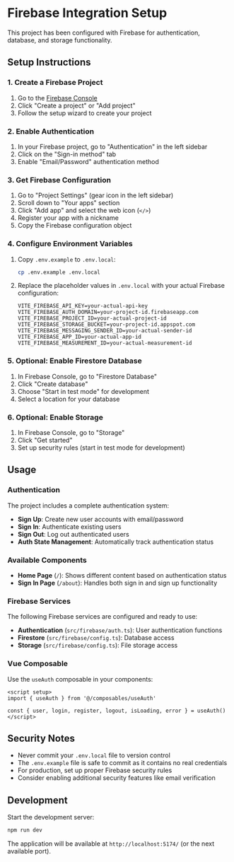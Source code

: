# Firebase Integration Setup

This project has been configured with Firebase for authentication, database, and storage functionality.

## Setup Instructions

### 1. Create a Firebase Project

1. Go to the [Firebase Console](https://console.firebase.google.com/)
2. Click "Create a project" or "Add project"
3. Follow the setup wizard to create your project

### 2. Enable Authentication

1. In your Firebase project, go to "Authentication" in the left sidebar
2. Click on the "Sign-in method" tab
3. Enable "Email/Password" authentication method

### 3. Get Firebase Configuration

1. Go to "Project Settings" (gear icon in the left sidebar)
2. Scroll down to "Your apps" section
3. Click "Add app" and select the web icon (`</>`)
4. Register your app with a nickname
5. Copy the Firebase configuration object

### 4. Configure Environment Variables

1. Copy `.env.example` to `.env.local`:
   ```bash
   cp .env.example .env.local
   ```

2. Replace the placeholder values in `.env.local` with your actual Firebase configuration:
   ```env
   VITE_FIREBASE_API_KEY=your-actual-api-key
   VITE_FIREBASE_AUTH_DOMAIN=your-project-id.firebaseapp.com
   VITE_FIREBASE_PROJECT_ID=your-actual-project-id
   VITE_FIREBASE_STORAGE_BUCKET=your-project-id.appspot.com
   VITE_FIREBASE_MESSAGING_SENDER_ID=your-actual-sender-id
   VITE_FIREBASE_APP_ID=your-actual-app-id
   VITE_FIREBASE_MEASUREMENT_ID=your-actual-measurement-id
   ```

### 5. Optional: Enable Firestore Database

1. In Firebase Console, go to "Firestore Database"
2. Click "Create database"
3. Choose "Start in test mode" for development
4. Select a location for your database

### 6. Optional: Enable Storage

1. In Firebase Console, go to "Storage"
2. Click "Get started"
3. Set up security rules (start in test mode for development)

## Usage

### Authentication

The project includes a complete authentication system:

- **Sign Up**: Create new user accounts with email/password
- **Sign In**: Authenticate existing users
- **Sign Out**: Log out authenticated users
- **Auth State Management**: Automatically track authentication status

### Available Components

- **Home Page** (`/`): Shows different content based on authentication status
- **Sign In Page** (`/about`): Handles both sign in and sign up functionality

### Firebase Services

The following Firebase services are configured and ready to use:

- **Authentication** (`src/firebase/auth.ts`): User authentication functions
- **Firestore** (`src/firebase/config.ts`): Database access
- **Storage** (`src/firebase/config.ts`): File storage access

### Vue Composable

Use the `useAuth` composable in your components:

```vue
<script setup>
import { useAuth } from '@/composables/useAuth'

const { user, login, register, logout, isLoading, error } = useAuth()
</script>
```

## Security Notes

- Never commit your `.env.local` file to version control
- The `.env.example` file is safe to commit as it contains no real credentials
- For production, set up proper Firebase security rules
- Consider enabling additional security features like email verification

## Development

Start the development server:
```bash
npm run dev
```

The application will be available at `http://localhost:5174/` (or the next available port).
